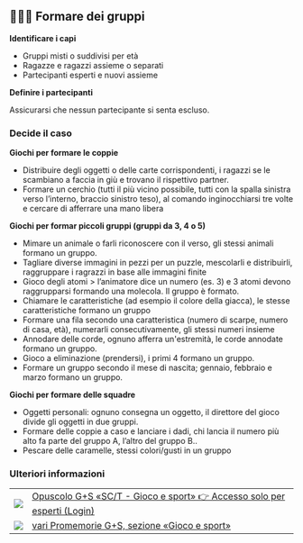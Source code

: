 🧑‍🤝‍🧑 Formare dei gruppi
---------------------

**Identificare i capi**

- Gruppi misti o suddivisi per età
- Ragazze e ragazzi assieme o separati
- Partecipanti esperti e nuovi assieme

**Definire i partecipanti**

Assicurarsi che nessun partecipante si senta escluso.

### Decide il caso

**Giochi per formare le coppie**

- Distribuire degli oggetti o delle carte corrispondenti, i ragazzi se le scambiano a faccia in giù e trovano il rispettivo partner.
- Formare un cerchio (tutti il più vicino possibile, tutti con la spalla sinistra verso l’interno, braccio sinistro teso), al comando inginocchiarsi tre volte e cercare di afferrare una mano libera

**Giochi per formar piccoli gruppi (gruppi da 3, 4 o 5)**

- Mimare un animale o farli riconoscere con il verso, gli stessi animali formano un gruppo.
- Tagliare diverse immagini in pezzi per un puzzle, mescolarli e distribuirli, raggruppare i ragrazzi in base alle immagini finite
- Gioco degli atomi > l’animatore dice un numero (es. 3) e 3 atomi devono raggrupparsi formando una molecola. Il gruppo è formato.
- Chiamare le caratteristiche (ad esempio il colore della giacca), le stesse caratteristiche formano un gruppo
- Formare una fila secondo una caratteristica (numero di scarpe, numero di casa, età), numerarli consecutivamente, gli stessi numeri insieme
- Annodare delle corde, ognuno afferra un'estremità, le corde annodate formano un gruppo.
- Gioco a eliminazione (prendersi), i primi 4 formano un gruppo.
- Formare un gruppo secondo il mese di nascita; gennaio, febbraio e marzo formano un gruppo.

**Giochi per formare delle squadre**

-  Oggetti personali: ognuno consegna un oggetto, il direttore del gioco divide gli oggetti in due gruppi.
- Formare delle coppie a caso e lanciare i dadi, chi lancia il numero più alto fa parte del gruppo A, l’altro del gruppo B..
- Pescare delle caramelle, stessi colori/gusti in un gruppo

### Ulteriori informazioni
| | |
|---|---|
| [![](images/piktos/9_Spiel_Sport.png)][1] | [Opuscolo G+S «SC/T - Gioco e sport» 👉 Accesso solo per esperti (Login)][1] |
| [![](images/piktos/9_Spiel_Sport.png)][2] | [vari Promemorie G+S, sezione «Gioco e sport»][2] |

[1]: https://www.jugendundsport.ch/it/sportarten/lagersport-trekking-uebersicht/login-experten.html
[2]: https://www.jugendundsport.ch/it/sportarten/lagersport-trekking-uebersicht/aus-und-weiterbildung.html#manuale_g_s_sc_tg_